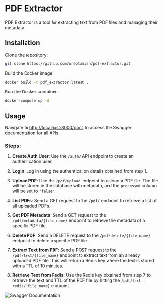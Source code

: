 # PDF Extractor

PDF Extractor is a tool for extracting text from PDF files and managing their metadata.

## Installation

Clone the repository:

```bash
git clone https://github.com/oreotamish/pdf-extractor.git
```

Build the Docker image:

```bash
docker build -t pdf_extractor:latest .
```

Run the Docker container:

```bash
docker-compose up -d
```

## Usage

Navigate to [http://localhost:8000/docs](http://localhost:8000/docs) to access the Swagger documentation for all APIs.

### Steps:

1. **Create Auth User**: Use the `/auth/` API endpoint to create an authentication user.

2. **Login**: Log in using the authentication details obtained from step 1.

3. **Upload PDF**: Use the `/pdf/upload` endpoint to upload a PDF file. The file will be stored in the database with metadata, and the `processed` column will be set to `"false"`.

4. **List PDFs**: Send a GET request to the `/pdf/` endpoint to retrieve a list of all uploaded PDFs.

5. **Get PDF Metadata**: Send a GET request to the `/pdf/metadata/{file_name}` endpoint to retrieve the metadata of a specific PDF file.

6. **Delete PDF**: Send a DELETE request to the `/pdf/delete/{file_name}` endpoint to delete a specific PDF file.

7. **Extract Text from PDF**: Send a POST request to the `/pdf/text/{file_name}` endpoint to extract text from an already uploaded PDF file. This will return a Redis key where the text is stored with a TTL of 10 minutes.

8. **Retrieve Text from Redis**: Use the Redis key obtained from step 7 to retrieve the text and TTL of the PDF file by hitting the `/pdf/text-redis/{file_name}` endpoint.

![Swagger Documentation](https://github.com/oreotamish/pdf-extractor/assets/91555341/39064fd2-7ce1-4316-b688-13e321b852bb)
